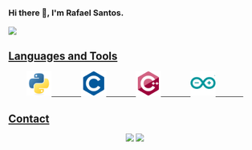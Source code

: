 ### Hi there 👋, I'm Rafael Santos.

<p align="center">
  <div>
  <a href="https://github.com/rafaelsntl">
  <img 
  align="center"  
  height="180em"
  src="https://github-readme-stats.vercel.app/api?username=rafaelsntl&show_icons=true&theme=algolia&include_all_commits=true&count_private=true"/> </div>
</p>
  
    
## Languages and Tools
<p align="center">
    <img height="50" src="https://raw.githubusercontent.com/devicons/devicon/master/icons/python/python-original.svg">
    &nbsp;&nbsp;&nbsp;&nbsp;&nbsp;&nbsp;&nbsp;&nbsp;&nbsp;&nbsp;&nbsp;&nbsp;&nbsp;
    <img height="50" src="https://raw.githubusercontent.com/devicons/devicon/master/icons/c/c-plain.svg">
    &nbsp;&nbsp;&nbsp;&nbsp;&nbsp;&nbsp;&nbsp;&nbsp;&nbsp;&nbsp;&nbsp;&nbsp;&nbsp;
    <img height="50" src="https://raw.githubusercontent.com/devicons/devicon/master/icons/cplusplus/cplusplus-original.svg">
    &nbsp;&nbsp;&nbsp;&nbsp;&nbsp;&nbsp;&nbsp;&nbsp;&nbsp;&nbsp;&nbsp;&nbsp;&nbsp;
    <img height="50" src="https://raw.githubusercontent.com/devicons/devicon/master/icons/arduino/arduino-original.svg">
    &nbsp;&nbsp;&nbsp;&nbsp;&nbsp;&nbsp;&nbsp;&nbsp;&nbsp;&nbsp;&nbsp;&nbsp;&nbsp;
</p>
  
## Contact 
<p align="center">
 </div>
  <a href="https://www.linkedin.com/in/rafael-dos-santos-lima-5455031ab/" target="_blank"><img src="https://img.shields.io/badge/-LinkedIn-%230077B5?style=for-the-badge&logo=linkedin&logoColor=white" target="_blank"></a>
  <a href = "mailto:rafaelsantos.lima@ee.ufcg.edu.br"><img src="https://img.shields.io/badge/-Gmail-%23333?style=for-the-badge&logo=gmail&logoColor=white" target="_blank"></a>
</p>

<!-- 
<p align="center">
  <a href="https://github.com/anuraghazra/github-readme-stats">
    <img
      align="center"
      src="https://github-readme-stats.vercel.app/api/top-langs/?username=rafaelsntl&layout=compact&theme=algolia"


#instagram:
<a href="https://instagram.com/rafaelsntl" target="_blank"><img src="https://img.shields.io/badge/-Instagram-%23E4405F?style=for-the-badge&logo=instagram&logoColor=white" target="_blank"></a>
    />
  </a> 
-->
